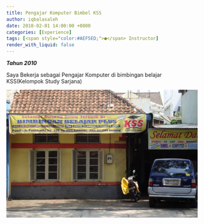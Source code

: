 ```yaml
---
title: Pengajar Komputer Bimbel KSS
author: iqbalasaleh
date: 2010-02-01 14:00:00 +0800
categories: [Experience]
tags: [<span style="color:#AEF5ED;">●</span> Instructor]
render_with_liquid: false
---
```


***Tahun 2010***

Saya Bekerja sebagai Pengajar Komputer di bimbingan belajar KSS(Kelompok Study Sarjana)

![](/assets/img/posts_images/BimbelKSS.JPG)

